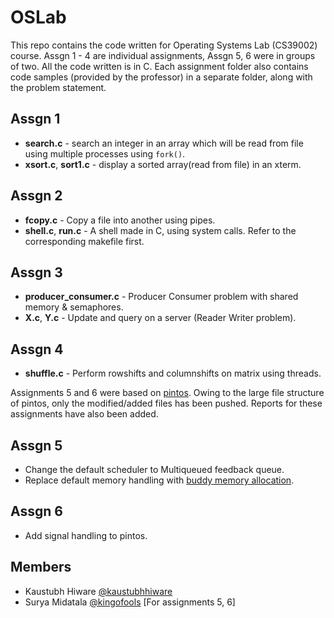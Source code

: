 # OSLab
This repo contains the code written for Operating Systems Lab (CS39002) course.
Assgn 1 - 4 are individual assignments, Assgn 5, 6 were in groups of two.
All the code written is in C.
Each assignment folder also contains code samples (provided by the professor) in a separate folder, along with the problem statement.

## Assgn 1
* **search.c** - search an integer in an array which will be read from file using multiple processes using `fork()`.
* **xsort.c**, **sort1.c** - display a sorted array(read from file) in an xterm.

## Assgn 2
* **fcopy.c** - Copy a file into another using pipes.
* **shell.c**, **run.c** - A shell made in C, using system calls. Refer to the corresponding makefile first.

## Assgn 3
* **producer_consumer.c** - Producer Consumer problem with shared memory & semaphores.
* **X.c**, **Y.c** - Update and query on a server (Reader Writer problem).

## Assgn 4
* **shuffle.c** - Perform rowshifts and columnshifts on matrix using threads.

Assignments 5 and 6 were based on [pintos](https://en.wikipedia.org/wiki/Pintos). Owing to the large file structure of pintos, only the modified/added files has been pushed. Reports for these assignments have also been added.

## Assgn 5
* Change the default scheduler to Multiqueued feedback queue.
* Replace default memory handling with [buddy memory allocation](https://en.wikipedia.org/wiki/Buddy_memory_allocation).

## Assgn 6
* Add signal handling to pintos.

## Members
* Kaustubh Hiware [@kaustubhhiware](https://github.com/kaustubhhiware)
* Surya Midatala [@kingofools](https://github.com/kingofools) [For assignments 5, 6]

